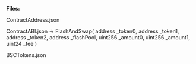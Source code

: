 **Files:**


ContractAddress.json


ContractABI.json => FlashAndSwap( address _token0,
                                  address _token1,
                                  address _token2,
                                  address _flashPool,
                                  uint256 _amount0, 
                                  uint256 _amount1, 
                                  uint24 _fee   )

BSCTokens.json                                   

            
